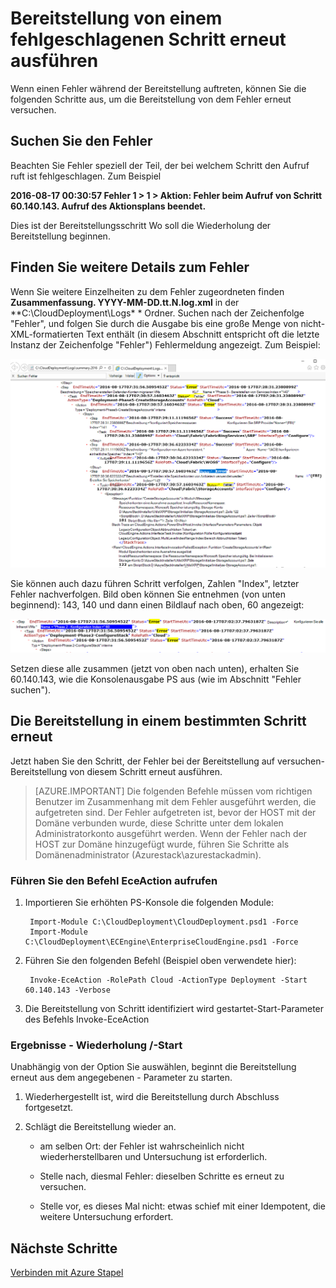 <properties
    pageTitle="Bereitstellung von einem fehlgeschlagenen Schritt erneut | Microsoft Azure"
    description="Wenn einen Fehler während der Bereitstellung auftreten, können Sie die folgenden Schritte aus, um die Bereitstellung von dem Fehler erneut versuchen."
    services="azure-stack"
    documentationCenter=""
    authors="ErikjeMS"
    manager="byronr"
    editor=""/>

<tags
    ms.service="azure-stack"
    ms.workload="na"
    ms.tgt_pltfrm="na"
    ms.devlang="na"
    ms.topic="get-started-article"
    ms.date="09/26/2016"
    ms.author="erikje"/>
    
# <a name="rerun-a-deployment-from-a-failed-step"></a>Bereitstellung von einem fehlgeschlagenen Schritt erneut ausführen
  
Wenn einen Fehler während der Bereitstellung auftreten, können Sie die folgenden Schritte aus, um die Bereitstellung von dem Fehler erneut versuchen.

## <a name="find-the-failure"></a>Suchen Sie den Fehler

Beachten Sie Fehler speziell der Teil, der bei welchem Schritt den Aufruf ruft ist fehlgeschlagen. Zum Beispiel

**2016-08-17 00:30:57 Fehler 1 > 1 > Aktion: Fehler beim Aufruf von Schritt 60.140.143. Aufruf des Aktionsplans beendet.**

Dies ist der Bereitstellungsschritt Wo soll die Wiederholung der Bereitstellung beginnen.

## <a name="find-more-detail-on-the-failure"></a>Finden Sie weitere Details zum Fehler

Wenn Sie weitere Einzelheiten zu dem Fehler zugeordneten finden **Zusammenfassung. YYYY-MM-DD.tt.N.log.xml** in der **C:\CloudDeployment\Logs\* * Ordner.
Suchen nach der Zeichenfolge "Fehler", und folgen Sie durch die Ausgabe bis eine große Menge von nicht-XML-formatierten Text enthält (in diesem Abschnitt entspricht oft die letzte Instanz der Zeichenfolge "Fehler") Fehlermeldung angezeigt. Zum Beispiel:

![Fehler-Beispiel](media/azure-stack-rerun-deploy/image01.png)

Sie können auch dazu führen Schritt verfolgen, Zahlen "Index", letzter Fehler nachverfolgen. Bild oben können Sie entnehmen (von unten beginnend): 143, 140 und dann einen Bildlauf nach oben, 60 angezeigt:

![Fehler-Beispiel](media/azure-stack-rerun-deploy/image02.png)

Setzen diese alle zusammen (jetzt von oben nach unten), erhalten Sie 60.140.143, wie die Konsolenausgabe PS aus (wie im Abschnitt "Fehler suchen").

## <a name="rerun-the-deployment-at-a-specific-step"></a>Die Bereitstellung in einem bestimmten Schritt erneut

Jetzt haben Sie den Schritt, der Fehler bei der Bereitstellung auf versuchen-Bereitstellung von diesem Schritt erneut ausführen.

> [AZURE.IMPORTANT] Die folgenden Befehle müssen vom richtigen Benutzer im Zusammenhang mit dem Fehler ausgeführt werden, die aufgetreten sind. Der Fehler aufgetreten ist, bevor der HOST mit der Domäne verbunden wurde, diese Schritte unter dem lokalen Administratorkonto ausgeführt werden. Wenn der Fehler nach der HOST zur Domäne hinzugefügt wurde, führen Sie Schritte als Domänenadministrator (Azurestack\azurestackadmin).

### <a name="execute-the-invoke-eceaction-command"></a>Führen Sie den Befehl EceAction aufrufen

1. Importieren Sie erhöhten PS-Konsole die folgenden Module:

        Import-Module C:\CloudDeployment\CloudDeployment.psd1 -Force
        Import-Module C:\CloudDeployment\ECEngine\EnterpriseCloudEngine.psd1 -Force 

2. Führen Sie den folgenden Befehl (Beispiel oben verwendete hier):

        Invoke-EceAction -RolePath Cloud -ActionType Deployment -Start 60.140.143 -Verbose

3.  Die Bereitstellung von Schritt identifiziert wird gestartet-Start-Parameter des Befehls Invoke-EceAction

### <a name="results-of-a--rerun-start"></a>Ergebnisse - Wiederholung /-Start

Unabhängig von der Option Sie auswählen, beginnt die Bereitstellung erneut aus dem angegebenen - Parameter zu starten.

1.  Wiederhergestellt ist, wird die Bereitstellung durch Abschluss fortgesetzt.

2.  Schlägt die Bereitstellung wieder an.
    
    - am selben Ort: der Fehler ist wahrscheinlich nicht wiederherstellbaren und Untersuchung ist erforderlich.

    - Stelle nach, diesmal Fehler: dieselben Schritte es erneut zu versuchen.

    - Stelle vor, es dieses Mal nicht: etwas schief mit einer Idempotent, die weitere Untersuchung erfordert.

## <a name="next-steps"></a>Nächste Schritte

[Verbinden mit Azure Stapel](azure-stack-connect-azure-stack.md)







